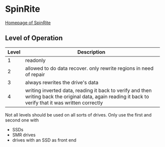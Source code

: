 # SpinRite

[Homepage of SpinRite](https://www.grc.com/sroverview.htm)

## Level of Operation

| Level   | Description
| ------- | -----------
| 1       | readonly
| 2       | allowed to do data recover. only rewrite regions in need of repair
| 3       | always rewrites the drive's data
| 4       | writing inverted data, reading it back to verify and then writing back the original data, again reading it back to verify that it was written correctly


Not all levels should be used on all sorts of drives. Only use the first and
second one with

- SSDs
- SMR drives
- drives with an SSD as front end

